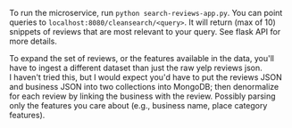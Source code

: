 To run the microservice, run `python search-reviews-app.py`.
You can point queries to `localhost:8080/cleansearch/<query>`. It will return (max of 10) snippets of reviews that are most relevant to your query. See flask API for more details.

To expand the set of reviews, or the features available in the data, you'll have to ingest a different dataset than just the raw yelp reviews json.  
I haven't tried this, but I would expect you'd have to put the reviews JSON and business JSON into two collections into MongoDB; then denormalize for each review by linking the business with the review. Possibly parsing only the features you care about (e.g., business name, place category features). 
